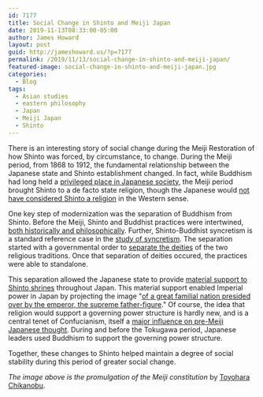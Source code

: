```yaml
---
id: 7177
title: Social Change in Shinto and Meiji Japan
date: 2019-11-13T08:33:00-05:00
author: James Howard
layout: post
guid: http://jameshoward.us/?p=7177
permalink: /2019/11/13/social-change-in-shinto-and-meiji-japan/
featured-image: social-change-in-shinto-and-meiji-japan.jpg
categories:
  - Blog
tags:
  - Asian studies
  - eastern philosophy
  - Japan
  - Meiji Japan
  - Shinto
---
```

There is an interesting story of social change during the Meiji
Restoration of how Shinto was forced, by circumstance, to change.
During the Meiji period, from 1868 to 1912, the fundamental
relationship between the Japanese state and Shinto establishment
changed. In fact, while Buddhism had long held a [privileged place
in Japanese
society](https://brill.com/view/journals/jrj/1/1/article-p37_4.xml?language=en),
the Meiji period brought Shinto to a de facto state religion, though
the Japanese would [not have considered Shinto a
religion](https://books.google.com/books?hl=en&lr=&id=MADlfH002mAC&oi=fnd&pg=PA252&dq=Shinto+as+a+%E2%80%9CNon-religion%E2%80%9D&ots=0Z7YphAoZ0&sig=NnDMuteb_jrQbQ-oDo0gvpqHnjg#v=onepage&q=Shinto%20as%20a%20%E2%80%9CNon-religion%E2%80%9D&f=false)
in the Western sense.

One key step of modernization was the separation of Buddhism from
Shinto. Before the Meiji, Shinto and Buddhist practices were
intertwined, [both historically and
philosophically](https://www.jstor.org/stable/30233721). Further,
Shinto-Buddhist syncretism is a standard reference case in the
[study of
syncretism](https://jameshoward.us/2019/03/02/context-of-japanese-syncretism/).
The separation started with a governmental order to [separate the
deities](https://www.jstor.org/stable/1062445?seq=1#metadata_info_tab_contents)
of the two religious traditions. Once that separation of deities
occured, the practices were able to standalone.

This separation allowed the Japanese state to provide [material
support to Shinto shrines](https://www.jstor.org/stable/30233855)
throughout Japan. This material support enabled Imperial power in
Japan by projecting the image "[of a great familial nation presided
over by the emperor, the supreme
father-figure](https://www.jstor.org/stable/30234430)." Of course,
the idea that religion would support a governing power structure
is hardly new, and is a central tenet of Confucianism, itself a
[major influence on pre-Meiji Japanese
thought](https://www.jstor.org/stable/2718919). During and before
the Tokugawa period, Japanese leaders used Buddhism to support the
governing power structure.

Together, these changes to Shinto helped maintain a degree of social
stability during this period of greater social change.

_The image above is the promulgation of the Meiji constitution_ by
[Toyohara Chikanobu](https://en.wikipedia.org/wiki/Toyohara_Chikanobu).
